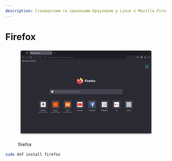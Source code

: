 ```yaml
---
description: Стандартним та ідеальним браузером у Linux є Mozilla Firefox.
---
```


# Firefox

<figure><img src="../../../.gitbook/assets/image (1).png" alt=""><figcaption><p>firefox</p></figcaption></figure>

```bash
sudo dnf install firefox
```

